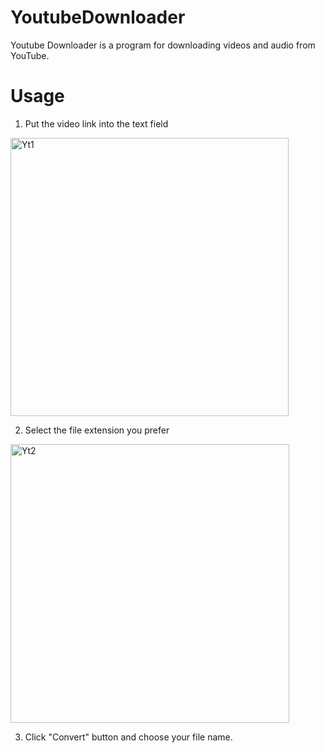 # YoutubeDownloader

Youtube Downloader is a program for downloading videos and audio from YouTube.


# Usage

1. Put the video link into the text field
<img width="445" alt="Yt1" src="https://user-images.githubusercontent.com/37957834/137694756-65959aac-18bc-44bb-8f09-a68d52f95600.png">


2. Select the file extension you prefer
<img width="446" alt="Yt2" src="https://user-images.githubusercontent.com/37957834/137694952-35edc8bf-c724-4c39-b990-527f86cf64e3.png">

3. Click "Convert" button and choose your file name.

